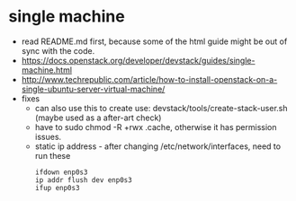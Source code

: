 # single machine
* read README.md first, because some of the html guide might be out of sync with the code.
* https://docs.openstack.org/developer/devstack/guides/single-machine.html
* http://www.techrepublic.com/article/how-to-install-openstack-on-a-single-ubuntu-server-virtual-machine/
* fixes
  * can also use this to create use: devstack/tools/create-stack-user.sh (maybe used as a after-art check)
  * have to sudo chmod -R +rwx .cache, otherwise it has permission issues.
  * static ip address - after changing /etc/network/interfaces, need to run these
    ```
    ifdown enp0s3
    ip addr flush dev enp0s3
    ifup enp0s3
    ```
